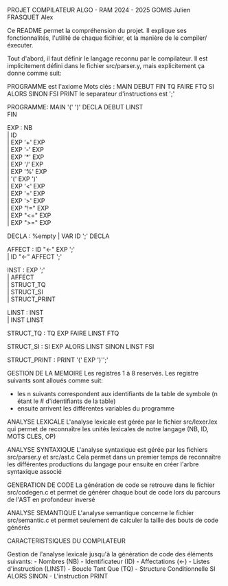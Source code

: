 PROJET COMPILATEUR ALGO - RAM
2024 - 2025
GOMIS Julien
FRASQUET Alex


Ce README permet la compréhension du projet. Il explique ses fonctionnalités,
l'utilité de chaque ficihier, et la manière de le compiler/éxecuter.



Tout d'abord, il faut définir le langage reconnu par le compilateur. Il est implicitement défini dans le fichier src/parser.y, 
mais explicitement ça donne comme suit:

PROGRAMME est l'axiome
Mots clés : MAIN DEBUT FIN TQ FAIRE FTQ SI ALORS SINON FSI PRINT
le separateur d'instructions est ';'

PROGRAMME:
	MAIN '(' ')'
  DECLA
	DEBUT
		LINST	        
	FIN


EXP : NB 			    
| ID				      
| EXP '+' EXP			
| EXP '-' EXP			
| EXP '*' EXP			
| EXP '/' EXP			
| EXP '%' EXP			
| '(' EXP ')'			
| EXP '<' EXP			
| EXP '=' EXP			
| EXP '>' EXP			
| EXP "!=" EXP		
| EXP "<=" EXP    
| EXP ">=" EXP    


DECLA : %empty
| VAR ID ';' DECLA  


AFFECT : ID "<-" EXP ';'	
| ID "<-" AFFECT ';'      	


INST : EXP ';'    		
| AFFECT          		
| STRUCT_TQ          
| STRUCT_SI           
| STRUCT_PRINT        


LINST : INST    		
| INST LINST    		


STRUCT_TQ : TQ EXP FAIRE
              LINST
            FTQ     


STRUCT_SI : SI EXP ALORS
              LINST
            SINON
              LINST
            FSI       		


STRUCT_PRINT : PRINT '(' EXP ')'';'  

GESTION DE LA MEMOIRE
Les registres 1 à 8 reservés.
Les registre suivants sont alloués comme suit:
  - les n suivants correspondent aux identifiants de la table de symbole (n étant le # d'identifiants de la table)
  - ensuite arrivent les différentes variables du programme



ANALYSE LEXICALE
L'analyse lexicale est gérée par le fichier src/lexer.lex qui permet de reconnaître les unités lexicales de notre langage
(NB, ID, MOTS CLES, OP)


ANALYSE SYNTAXIQUE
L'analyse syntaxique est gérée par les fichiers src/parser.y et src/ast.c
Cela permet dans un premier temps de reconnaître les différentes productions du langage pour ensuite en créer l'arbre syntaxique associé


GENERATION DE CODE
La génération de code se retrouve dans le fichier src/codegen.c et permet de générer chaque bout de code lors du parcours de l'AST en profondeur inversé


ANALYSE SEMANTIQUE
L'analyse semantique concerne le fichier src/semantic.c et permet seulement de calculer la taille des bouts de code générés


CARACTERISTSIQUES DU COMPILATEUR

Gestion de l'analyse lexicale jusqu'à la génération de code des éléments suivants:
    - Nombres (NB)
    - Identificateur (ID)
    - Affectations (<-)
    - Listes d'instruction (LINST)
    - Boucle Tant Que (TQ)
    - Structure Conditionnelle SI ALORS SINON
    - L'instruction PRINT
